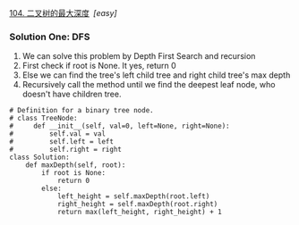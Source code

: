 [104. 二叉树的最大深度](https://leetcode-cn.com/problems/maximum-depth-of-binary-tree/)&ensp;*[easy]*

### Solution One: DFS
1. We can solve this problem by Depth First Search and recursion
2. First check if root is None. It yes, return 0
3. Else we can find the tree's left child tree and right child tree's max depth
4. Recursively call the method until we find the deepest leaf node, who doesn't have children tree.

```
# Definition for a binary tree node.
# class TreeNode:
#     def __init__(self, val=0, left=None, right=None):
#         self.val = val
#         self.left = left
#         self.right = right
class Solution:
    def maxDepth(self, root):
        if root is None: 
            return 0 
        else: 
            left_height = self.maxDepth(root.left) 
            right_height = self.maxDepth(root.right) 
            return max(left_height, right_height) + 1 

```
